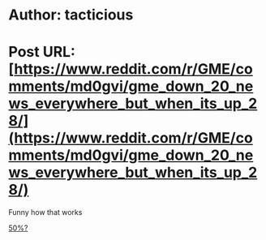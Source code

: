 # Author: tacticious
# Post URL: [https://www.reddit.com/r/GME/comments/md0gvi/gme_down_20_news_everywhere_but_when_its_up_28/](https://www.reddit.com/r/GME/comments/md0gvi/gme_down_20_news_everywhere_but_when_its_up_28/)


Funny how that works

[50%?](https://i.pinimg.com/originals/9e/a2/7c/9ea27cfc2db7c9d86afcbbd5c166a214.jpg)